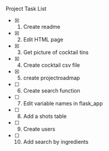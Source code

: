 Project Task List
- [x] 1. Create readme
- [x] 2. Edit HTML page
- [x] 3. Get picture of cocktail tins
- [x] 4. Create cocktail csv file
- [x] 5. create projectroadmap
- [ ] 6. Create search function
- [ ] 7. Edit variable names in flask_app
- [ ] 8. Add a shots table
- [ ] 9. Create users
- [ ] 10. Add search by ingredients
